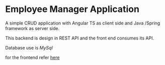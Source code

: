 # Employee Manager Application

A simple CRUD application with Angular TS as client side and Java /Spring framework as server side.

This backend is design in REST API and the front end consumes its API.

Database use is *MySql*

for the frontend refer [here](https://github.com/HeySteven0508/emp-manager-app-frontend, "Emp Manager App")
